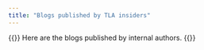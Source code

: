 ```yaml
---
title: "Blogs published by TLA insiders"
---
```


{{<alert>}}
Here are the blogs published by internal authors.
{{</alert>}}
